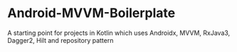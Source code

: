 # Android-MVVM-Boilerplate
A starting point for projects in Kotlin which uses Androidx, MVVM, RxJava3, Dagger2, Hilt and repository pattern
